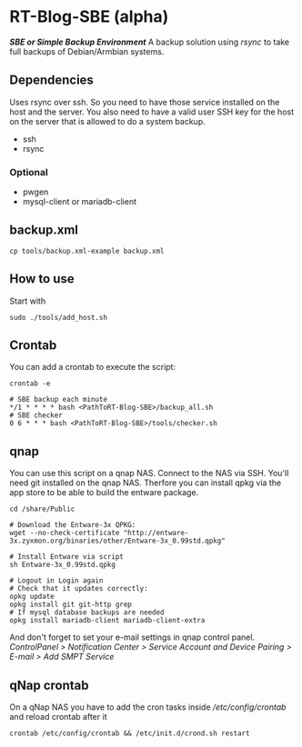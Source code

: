 # RT-Blog-SBE (alpha)

***SBE or Simple Backup Environment***
A backup solution using *rsync* to take full backups of Debian/Armbian systems.

## Dependencies
Uses rsync over ssh. So you need to have those service installed on the host and the server. You also need to have a valid user SSH key for the host on the server that is allowed to do a system backup.

- ssh
- rsync

### Optional
- pwgen
- mysql-client or mariadb-client


## backup.xml

    cp tools/backup.xml-example backup.xml

## How to use
Start with 

    sudo ./tools/add_host.sh

## Crontab
You can add a crontab to execute the script:

	crontab -e

	# SBE backup each minute
	*/1 * * * * bash <PathToRT-Blog-SBE>/backup_all.sh
	# SBE checker
	0 6 * * * bash <PathToRT-Blog-SBE>/tools/checker.sh


## qnap
You can use this script on a qnap NAS. Connect to the NAS via SSH. You'll need git installed on the qnap NAS.
Therfore you can install qpkg via the app store to be able to build the entware package.

	cd /share/Public

	# Download the Entware-3x QPKG:
	wget --no-check-certificate "http://entware-3x.zyxmon.org/binaries/other/Entware-3x_0.99std.qpkg"

	# Install Entware via script
	sh Entware-3x_0.99std.qpkg

	# Logout in Login again
	# Check that it updates correctly:
	opkg update
	opkg install git git-http grep
	# If mysql database backups are needed
	opkg install mariadb-client mariadb-client-extra

And don't forget to set your e-mail settings in qnap control panel. *ControlPanel > Notification Center > Service Account and Device Pairing > E-mail > Add SMPT Service*

## qNap crontab

On a qNap NAS you have to add the cron tasks inside _/etc/config/crontab_ and reload crontab after it

	crontab /etc/config/crontab && /etc/init.d/crond.sh restart
